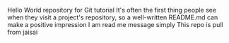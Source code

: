 Hello World repository for Git tutorial
 It's often the first thing people see when they visit a project's repository, so a well-written README.md can make a positive impression 
I am read me message simply
This repo is pull from jaisai
